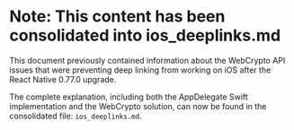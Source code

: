# Note: This content has been consolidated into ios_deeplinks.md

This document previously contained information about the WebCrypto API issues that were preventing deep linking from working on iOS after the React Native 0.77.0 upgrade.

The complete explanation, including both the AppDelegate Swift implementation and the WebCrypto solution, can now be found in the consolidated file: `ios_deeplinks.md`.